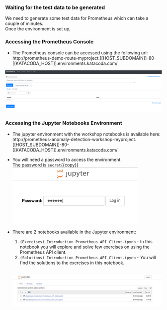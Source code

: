 
### Waiting for the test data to be generated
We need to generate some test data for Prometheus which can take a couple of minutes. <br>
Once the environment is set up,

### Accessing the Prometheus Console
* The Prometheus console can be accessed using the following url: <br>
http://prometheus-demo-route-myproject.[[HOST_SUBDOMAIN]]-80-[[KATACODA_HOST]].environments.katacoda.com/

![Prometheus Console](../../assets/ai-machine-learning/prometheus-api-client/02-prometheus-console.png)

### Accessing the Jupyter Notebooks Environment
* The jupyter environment with the workshop notebooks is available here: <br>
http://prometheus-anomaly-detection-workshop-myproject.[[HOST_SUBDOMAIN]]-80-[[KATACODA_HOST]].environments.katacoda.com/

* You will need a password to access the environment. <br>
  The password is `secret`{{copy}} <br>
  ![Jupyter Environment Secret](../../assets/ai-machine-learning/prometheus-api-client/02-jupyter-secret.png)

* There are 2 notebooks available in the Jupyter environment:
  1. `(Exercises) Introduction_Prometheus_API_Client.ipynb` - In this notebook you will explore and solve few exercises on using the Prometheus API client.
  2. `(Solutions) Introduction_Prometheus_API_Client.ipynb` - You will find the solutions to the exercises in this notebook. <br><br>

  ![Jupyter Notebook List](../../assets/ai-machine-learning/prometheus-api-client/02-jupyter-notebook-list.png)
